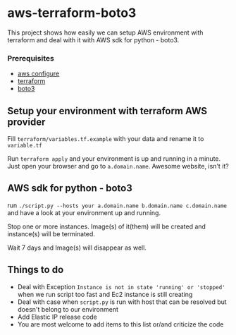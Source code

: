 # aws-terraform-boto3
This project shows how easily we can setup AWS environment with terraform and deal with it with AWS sdk for python - boto3.
### Prerequisites 
- [aws configure](https://docs.aws.amazon.com/cli/latest/reference/configure/)
- [terraform](https://www.terraform.io/)
- [boto3](http://boto3.readthedocs.io)   

## Setup your environment with terraform AWS provider
Fill `terraform/variables.tf.example` with your data and rename it to `variable.tf`

Run `terraform apply` and your environment is up and running in a minute. Just open your browser and go to `a.domain.name`. Awesome website, isn't it? 

## AWS sdk for python - boto3
run `./script.py --hosts your a.domain.name b.domain.name c.domain.name` and have a look at your environment up and running. 

Stop one or more instances. Image(s) of it(them) will be created and instance(s) will be terminated.

Wait 7 days and Image(s) will disappear as well. 

## Things to do 
- Deal with Exception `Instance is not in state 'running' or 'stopped'` when we run script too fast and Ec2 instance is still creating
- Deal with case when `script.py` is run with host that can be resolved but doesn't belong to our environment
- Add Elastic IP release code
- You are most welcome to add items to this list or/and criticize the code